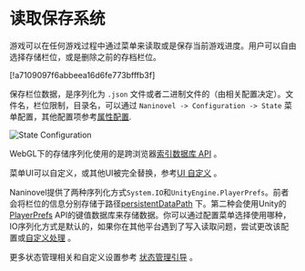 # 读取保存系统

游戏可以在任何游戏过程中通过菜单来读取或是保存当前游戏进度。用户可以自由选择存储栏位，或是删除之前的存档栏位。

[!a7109097f6abbeea16d6fe773bfffb3f]

保存栏位数据，是序列化为 `.json`      文件或者二进制文件的（由相关配置决定）。文件名，栏位限制，目录名，可以通过
 `Naninovel -> Configuration -> State` 菜单配置，其他配置项参考[属性配置](/zh/guide/configuration.md#保存状态).


![State Configuration](https://i.gyazo.com/f9a2462d19eb228224f1dcd5302d6b1c.png)

WebGL下的存储序列化使用的是跨浏览器[索引数据库 API](https://en.wikipedia.org/wiki/Indexed_Database_API) 。

菜单UI可以自定义，或其他UI被完全替换，参考[UI 自定义](/zh/guide/user-interface.md#UI自定义) 。

Naninovel提供了两种序列化方式`System.IO`和`UnityEngine.PlayerPrefs`。前者会将栏位的信息分别存储于路径[persistentDataPath](https://docs.unity3d.com/ScriptReference/Application-persistentDataPath.html)
下。第二种会使用Unity的[PlayerPrefs](https://docs.unity3d.com/ScriptReference/PlayerPrefs.html) API的键值数据库来存储数据。你可以通过配置菜单选择使用哪种，IO序列化方式是默认的，如果你在其他平台遇到了写入读取问题，尝试更改该配置或[自定义处理](/zh/guide/state-management.md#自定义序列化处理器) 。

更多状态管理相关和自定义设置参考 [状态管理引导](/zh/guide/state-management.md) 。

